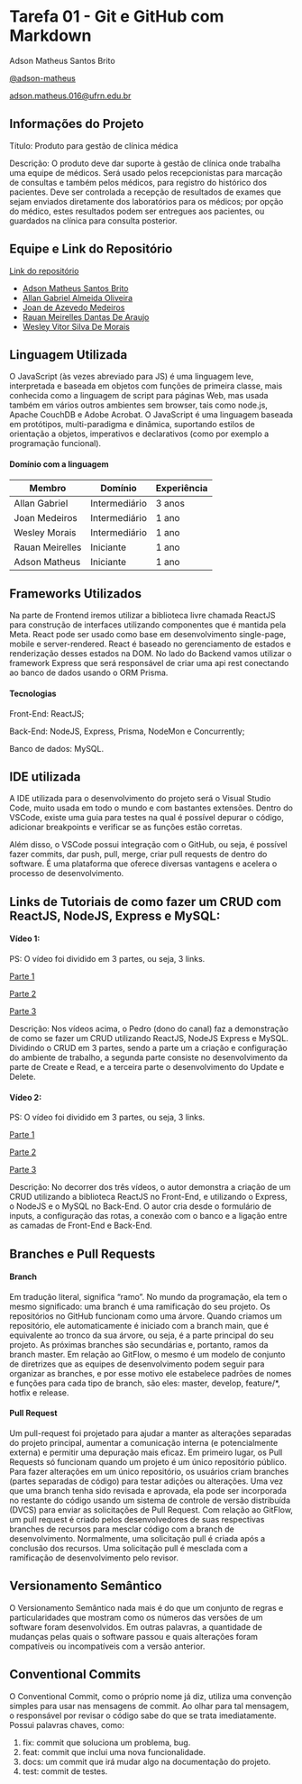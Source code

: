 # Tarefa 01 - Git e GitHub com Markdown
Adson Matheus Santos Brito

[@adson-matheus](https://www.github.com/adson-matheus)

adson.matheus.016@ufrn.edu.br

## Informações do Projeto
Título: Produto para gestão de clínica médica

Descrição: O produto deve dar suporte à gestão de clínica onde trabalha uma equipe de médicos. Será usado pelos recepcionistas para marcação de consultas e também pelos médicos, para registro do histórico dos pacientes. Deve ser controlada a recepção de resultados de exames que sejam enviados diretamente dos laboratórios para os médicos; por opção do médico, estes resultados podem ser entregues aos pacientes, ou guardados na clínica para consulta posterior.

## Equipe e Link do Repositório
[Link do repositório](https://github.com/joanmdrs/project-eng-2)
- [Adson Matheus Santos Brito](https://github.com/adson-matheus)
- [Allan Gabriel Almeida Oliveira](https://github.com/allangbr)
- [Joan de Azevedo Medeiros](https://github.com/joanmdrs)
- [Rauan Meirelles Dantas De Araujo](https://github.com/rauan-meirelles)
- [Wesley Vitor Silva De Morais](https://github.com/WesleyVitor)

## Linguagem Utilizada
O JavaScript (às vezes abreviado para JS) é uma linguagem leve, interpretada e baseada em objetos com funções de primeira classe, mais conhecida como a linguagem de script para páginas Web, mas usada também em vários outros ambientes sem browser, tais como node.js,  Apache CouchDB e Adobe Acrobat. O JavaScript é uma linguagem baseada em protótipos, multi-paradigma e dinâmica, suportando estilos de orientação a objetos, imperativos e declarativos (como por exemplo a programação funcional).

#### Domínio com a linguagem
Membro | Domínio | Experiência
-------| --------| -----------
Allan Gabriel | Intermediário | 3 anos
Joan Medeiros | Intermediário | 1 ano
Wesley Morais | Intermediário | 1 ano
Rauan Meirelles | Iniciante | 1 ano
Adson Matheus | Iniciante | 1 ano

## Frameworks Utilizados
Na parte de Frontend iremos utilizar a biblioteca livre chamada ReactJS para construção de interfaces utilizando componentes que é mantida pela Meta. React pode ser usado como base em desenvolvimento single-page, mobile e server-rendered. React é baseado no gerenciamento de estados e renderização desses estados na DOM. No lado do Backend vamos utilizar o framework Express que será responsável de criar uma api rest conectando ao banco de dados usando o ORM Prisma.
#### Tecnologias
Front-End: ReactJS;

Back-End: NodeJS, Express, Prisma, NodeMon e Concurrently;

Banco de dados: MySQL.


## IDE utilizada
A IDE utilizada para o desenvolvimento do projeto será o Visual Studio Code, muito usada em todo o mundo e com bastantes extensões.
Dentro do VSCode, existe uma guia para testes na qual é possível depurar o código, adicionar breakpoints e verificar se as funções estão corretas.

Além disso, o VSCode possui integração com o GitHub, ou seja, é possível fazer commits, dar push, pull, merge, criar pull requests de dentro do software.
É uma plataforma que oferece diversas vantagens e acelera o processo de desenvolvimento.

## Links de Tutoriais de como fazer um CRUD com ReactJS, NodeJS, Express e MySQL:
#### Vídeo 1:

PS: O vídeo foi dividido em 3 partes, ou seja, 3 links.

[Parte 1](https://www.youtube.com/watch?v=T8mqZZ0r-RA)

[Parte 2](https://www.youtube.com/watch?v=3YrOOia3-mo&list=WL&index=26)

[Parte 3](https://www.youtube.com/watch?v=S2GKnFpdtE)

Descrição: Nos vídeos acima, o Pedro (dono do canal) faz a demonstração de como se fazer um CRUD utilizando ReactJS, NodeJS Express e MySQL. Dividindo o CRUD em 3 partes, sendo a parte um a criação e configuração do ambiente  de trabalho, a segunda parte consiste no desenvolvimento da parte de Create e Read, e a terceira parte o desenvolvimento do Update e Delete.

#### Vídeo 2:

PS: O vídeo foi dividido em 3 partes, ou seja, 3 links.

[Parte 1](https://youtu.be/e0He6sCiQT8)

[Parte 2](https://youtu.be/5_9rvyT9cg4)

[Parte 3](https://youtu.be/vzPsUWLprAw)

Descrição: No decorrer dos três vídeos, o autor demonstra a criação de um CRUD utilizando a biblioteca ReactJS no Front-End, e utilizando o Express, o NodeJS e o MySQL no Back-End. O autor cria desde o formulário de inputs, a configuração das rotas, a conexão com o banco  e a ligação entre as camadas de Front-End e Back-End. 

## Branches e Pull Requests
#### Branch
Em tradução literal, significa “ramo”. No mundo da programação, ela tem o mesmo significado: uma branch é uma ramificação do seu projeto. Os repositórios no GitHub funcionam como uma árvore. Quando criamos um repositório, ele automaticamente é iniciado com a branch main, que é equivalente ao tronco da sua árvore, ou seja, é a parte principal do seu projeto. As próximas branches são secundárias e, portanto, ramos da branch master. Em relação ao GitFlow, o mesmo é um modelo de conjunto de diretrizes que as equipes de desenvolvimento podem seguir para organizar as branches, e por esse motivo ele estabelece padrões de nomes e funções para cada tipo de branch, são eles: master, develop, feature/*, hotfix e release. 

#### Pull Request
Um pull-request foi projetado para ajudar a manter as alterações separadas do projeto principal, aumentar a comunicação interna (e potencialmente externa) e permitir uma depuração mais eficaz. Em primeiro lugar, os Pull Requests só funcionam quando um projeto é um único repositório público. Para fazer alterações em um único repositório, os usuários criam branches (partes separadas de código) para testar adições ou alterações. Uma vez que uma branch tenha sido revisada e aprovada, ela pode ser incorporada no restante do código usando um sistema de controle de versão distribuída (DVCS) para enviar as solicitações de Pull Request. 
Com relação ao GitFlow, um pull request é criado pelos desenvolvedores de suas respectivas branches de recursos para mesclar código com a branch de desenvolvimento. Normalmente, uma solicitação pull é criada após a conclusão dos recursos. Uma solicitação pull é mesclada com a ramificação de desenvolvimento pelo revisor. 

## Versionamento Semântico
O Versionamento Semântico nada mais é do que um conjunto de regras e particularidades que mostram como os números das versões de um software foram desenvolvidos. Em outras palavras, a quantidade de mudanças pelas quais o software passou e quais alterações foram compatíveis ou incompatíveis com a versão anterior.

## Conventional Commits
O Conventional Commit, como o próprio nome já diz, utiliza uma convenção simples para usar nas mensagens de commit. Ao olhar para tal mensagem, o responsável por revisar o código sabe do que se trata imediatamente. Possui palavras chaves, como:
1. fix: commit que soluciona um problema, bug.
2. feat: commit que inclui uma nova funcionalidade.
3. docs: um commit que irá mudar algo na documentação do projeto.
4. test: commit de testes.
